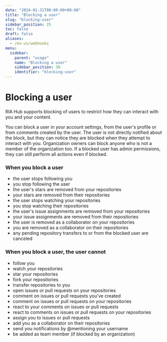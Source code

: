 ```yaml
---
date: "2024-01-31T00:00:00+00:00"
title: "Blocking a user"
slug: "blocking-user"
sidebar_position: 25
toc: false
draft: false
aliases:
  - /en-us/webhooks
menu:
  sidebar:
    parent: "usage"
    name: "Blocking a user"
    sidebar_position: 30
    identifier: "blocking-user"
---
```


# Blocking a user

RIA Hub supports blocking of users to restrict how they can interact with you and your content.

You can block a user in your account settings, from the user's profile or from comments created by the user.
The user is not directly notified about the block, but they can notice they are blocked when they attempt to interact with you.
Organization owners can block anyone who is not a member of the organization too.
If a blocked user has admin permissions, they can still perform all actions even if blocked.

### When you block a user

- the user stops following you
- you stop following the user
- the user's stars are removed from your repositories
- your stars are removed from their repositories
- the user stops watching your repositories
- you stop watching their repositories
- the user's issue assignments are removed from your repositories
- your issue assignments are removed from their repositories
- the user is removed as a collaborator on your repositories
- you are removed as a collaborator on their repositories
- any pending repository transfers to or from the blocked user are canceled

### When you block a user, the user cannot

- follow you
- watch your repositories
- star your repositories
- fork your repositories
- transfer repositories to you
- open issues or pull requests on your repositories
- comment on issues or pull requests you've created
- comment on issues or pull requests on your repositories
- react to your comments on issues or pull requests
- react to comments on issues or pull requests on your repositories
- assign you to issues or pull requests
- add you as a collaborator on their repositories
- send you notifications by @mentioning your username
- be added as team member (if blocked by an organization)
